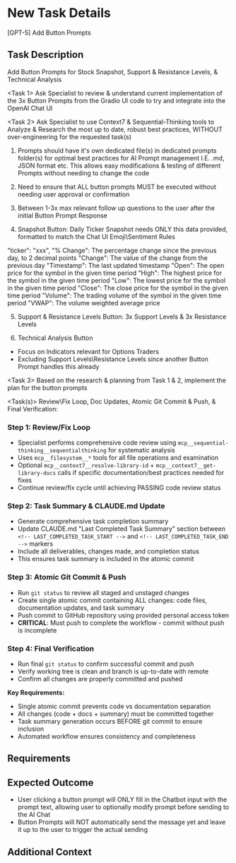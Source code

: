 # New Task Details

[GPT-5] Add Button Prompts

## Task Description

Add Button Prompts for Stock Snapshot, Support & Resistance Levels, & Technical Analysis

<Task 1> Ask Specialist to review & understand current implementation of the 3x Button Prompts from the Gradio UI code to try and integrate into the OpenAI Chat UI

<Task 2> Ask Specialist to use Context7 & Sequential-Thinking tools to Analyze & Research the most up to date, robust best practices, WITHOUT over-engineering for the requested task(s)

1. Prompts should have it's own dedicated file(s) in dedicated prompts folder(s) for optimal best practices for AI Prompt management I.E. .md, JSON format etc. This allows easy modifications & testing of different Prompts without needing to change the code
2. Need to ensure that ALL button prompts MUST be executed without needing user approval or confirmation
3. Between 1-3x max relevant follow up questions to the user after the initial Button Prompt Response

4. Snapshot Button: Daily Ticker Snapshot needs ONLY this data provided, formatted to match the Chat UI Emoji\Sentiment Rules

"ticker": "xxx",
"% Change": The percentage change since the previous day, to 2 decimal points
"Change": The value of the change from the previous day
"Timestamp": The last updated timestamp
"Open": The open price for the symbol in the given time period
"High": The highest price for the symbol in the given time period
"Low": The lowest price for the symbol in the given time period
"Close": The close price for the symbol in the given time period
"Volume": The trading volume of the symbol in the given time period
"VWAP": The volume weighted average price

5. Support & Resistance Levels Button: 3x Support Levels & 3x Resistance Levels

6. Technical Analysis Button

- Focus on Indicators relevant for Options Traders
- Excluding Support Levels\Resistance Levels since another Button Prompt handles this already

<Task 3> Based on the research & planning from Task 1 & 2, implement the plan for the button prompts

<Task(s)> Review\Fix Loop, Doc Updates, Atomic Git Commit & Push, & Final Verification:

### Step 1: Review/Fix Loop

- Specialist performs comprehensive code review using `mcp__sequential-thinking__sequentialthinking` for systematic analysis
- Uses `mcp__filesystem__*` tools for all file operations and examination
- Optional `mcp__context7__resolve-library-id` + `mcp__context7__get-library-docs` calls if specific documentation/best practices needed for fixes
- Continue review/fix cycle until achieving PASSING code review status

### Step 2: Task Summary & CLAUDE.md Update

- Generate comprehensive task completion summary
- Update CLAUDE.md "Last Completed Task Summary" section between `<!-- LAST_COMPLETED_TASK_START -->` and `<!-- LAST_COMPLETED_TASK_END -->` markers
- Include all deliverables, changes made, and completion status
- This ensures task summary is included in the atomic commit

### Step 3: Atomic Git Commit & Push

- Run `git status` to review all staged and unstaged changes
- Create single atomic commit containing ALL changes: code files, documentation updates, and task summary
- Push commit to GitHub repository using provided personal access token
- **CRITICAL**: Must push to complete the workflow - commit without push is incomplete

### Step 4: Final Verification

- Run final `git status` to confirm successful commit and push
- Verify working tree is clean and branch is up-to-date with remote
- Confirm all changes are properly committed and pushed

**Key Requirements:**

- Single atomic commit prevents code vs documentation separation
- All changes (code + docs + summary) must be committed together
- Task summary generation occurs BEFORE git commit to ensure inclusion
- Automated workflow ensures consistency and completeness

## Requirements

## Expected Outcome

- User clicking a button prompt will ONLY fill in the Chatbot input with the prompt text, allowing user to optionally modify prompt before sending to the AI Chat
- Button Prompts will NOT automatically send the message yet and leave it up to the user to trigger the actual sending

## Additional Context
